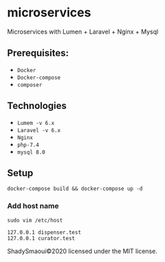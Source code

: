 # microservices
Microservices with Lumen + Laravel + Nginx + Mysql

## Prerequisites:

- `Docker`
- `Docker-compose`
- `composer`

## Technologies
- `Lumem -v 6.x`
- `Laravel -v 6.x`
- `Nginx`
- `php-7.4`
- `mysql 8.0`

## Setup

`docker-compose build && docker-compose up -d`

### Add host name
`sudo vim /etc/host`

```
127.0.0.1 dispenser.test
127.0.0.1 curator.test
```
ShadySmaoui©2020 licensed under the MIT license.
